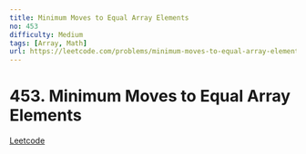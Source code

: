 ```yaml
---
title: Minimum Moves to Equal Array Elements
no: 453
difficulty: Medium
tags: [Array, Math]
url: https://leetcode.com/problems/minimum-moves-to-equal-array-elements/
---
```


# 453. Minimum Moves to Equal Array Elements

[Leetcode](https://leetcode.com/problems/minimum-moves-to-equal-array-elements/)

